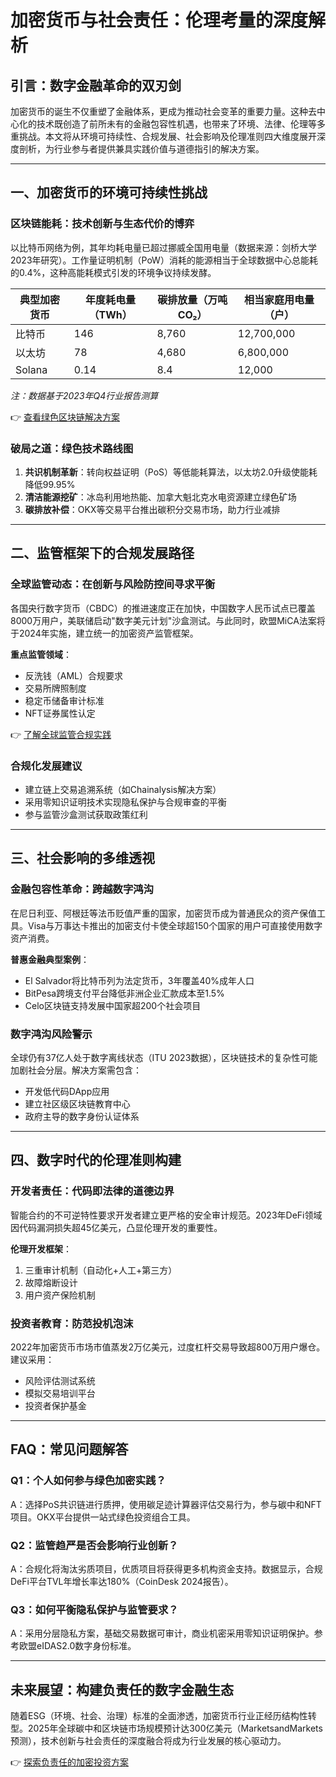 # 加密货币与社会责任：伦理考量的深度解析

## 引言：数字金融革命的双刃剑

加密货币的诞生不仅重塑了金融体系，更成为推动社会变革的重要力量。这种去中心化的技术既创造了前所未有的金融包容性机遇，也带来了环境、法律、伦理等多重挑战。本文将从环境可持续性、合规发展、社会影响及伦理准则四大维度展开深度剖析，为行业参与者提供兼具实践价值与道德指引的解决方案。

---

## 一、加密货币的环境可持续性挑战

### 区块链能耗：技术创新与生态代价的博弈

以比特币网络为例，其年均耗电量已超过挪威全国用电量（数据来源：剑桥大学2023年研究）。工作量证明机制（PoW）消耗的能源相当于全球数据中心总能耗的0.4%，这种高能耗模式引发的环境争议持续发酵。

| 典型加密货币 | 年度耗电量（TWh） | 碳排放量（万吨CO₂） | 相当家庭用电量（户） |
|--------------|-------------------|---------------------|----------------------|
| 比特币       | 146               | 8,760               | 12,700,000           |
| 以太坊       | 78                | 4,680               | 6,800,000            |
| Solana       | 0.14              | 8.4                 | 12,000               |

*注：数据基于2023年Q4行业报告测算*

👉 [查看绿色区块链解决方案](https://bit.ly/okx_welcome)

### 破局之道：绿色技术路线图

1. **共识机制革新**：转向权益证明（PoS）等低能耗算法，以太坊2.0升级使能耗降低99.95%
2. **清洁能源挖矿**：冰岛利用地热能、加拿大魁北克水电资源建立绿色矿场
3. **碳排放补偿**：OKX等交易平台推出碳积分交易市场，助力行业减排

---

## 二、监管框架下的合规发展路径

### 全球监管动态：在创新与风险防控间寻求平衡

各国央行数字货币（CBDC）的推进速度正在加快，中国数字人民币试点已覆盖8000万用户，美联储启动"数字美元计划"沙盒测试。与此同时，欧盟MiCA法案将于2024年实施，建立统一的加密资产监管框架。

**重点监管领域**：
- 反洗钱（AML）合规要求
- 交易所牌照制度
- 稳定币储备审计标准
- NFT证券属性认定

👉 [了解全球监管合规实践](https://bit.ly/okx_welcome)

### 合规化发展建议

- 建立链上交易追溯系统（如Chainalysis解决方案）
- 采用零知识证明技术实现隐私保护与合规审查的平衡
- 参与监管沙盒测试获取政策红利

---

## 三、社会影响的多维透视

### 金融包容性革命：跨越数字鸿沟

在尼日利亚、阿根廷等法币贬值严重的国家，加密货币成为普通民众的资产保值工具。Visa与万事达卡推出的加密支付卡使全球超150个国家的用户可直接使用数字资产消费。

**普惠金融典型案例**：
- El Salvador将比特币列为法定货币，3年覆盖40%成年人口
- BitPesa跨境支付平台降低非洲企业汇款成本至1.5%
- Celo区块链支持发展中国家超200个社会项目

### 数字鸿沟风险警示

全球仍有37亿人处于数字离线状态（ITU 2023数据），区块链技术的复杂性可能加剧社会分层。解决方案需包含：
- 开发低代码DApp应用
- 建立社区级区块链教育中心
- 政府主导的数字身份认证体系

---

## 四、数字时代的伦理准则构建

### 开发者责任：代码即法律的道德边界

智能合约的不可逆特性要求开发者建立更严格的安全审计规范。2023年DeFi领域因代码漏洞损失超45亿美元，凸显伦理开发的重要性。

**伦理开发框架**：
1. 三重审计机制（自动化+人工+第三方）
2. 故障熔断设计
3. 用户资产保险机制

### 投资者教育：防范投机泡沫

2022年加密货币市场市值蒸发2万亿美元，过度杠杆交易导致超800万用户爆仓。建议采用：
- 风险评估测试系统
- 模拟交易培训平台
- 投资者保护基金

---

## FAQ：常见问题解答

### Q1：个人如何参与绿色加密实践？
A：选择PoS共识链进行质押，使用碳足迹计算器评估交易行为，参与碳中和NFT项目。OKX平台提供一站式绿色投资组合工具。

### Q2：监管趋严是否会影响行业创新？
A：合规化将淘汰劣质项目，优质项目将获得更多机构资金支持。数据显示，合规DeFi平台TVL年增长率达180%（CoinDesk 2024报告）。

### Q3：如何平衡隐私保护与监管要求？
A：采用分层隐私方案，基础交易数据可审计，商业机密采用零知识证明保护。参考欧盟eIDAS2.0数字身份标准。

---

## 未来展望：构建负责任的数字金融生态

随着ESG（环境、社会、治理）标准的全面渗透，加密货币行业正经历结构性转型。2025年全球碳中和区块链市场规模预计达300亿美元（MarketsandMarkets预测），技术创新与社会责任的深度融合将成为行业发展的核心驱动力。

👉 [探索负责任的加密投资方案](https://bit.ly/okx_welcome)